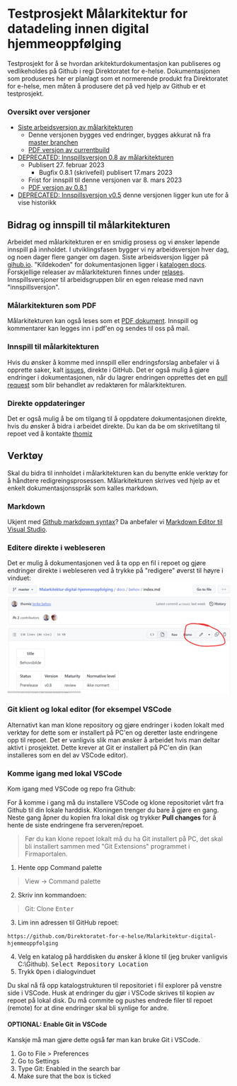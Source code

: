 # Testprosjekt Målarkitektur for datadeling innen digital hjemmeoppfølging

Testprosjekt for å se hvordan arkitekturdokumentasjon kan publiseres og vedlikeholdes på Github i regi Direktoratet for e-helse. Dokumentasjonen som produseres her er planlagt som et normerende produkt fra Direktoratet for e-helse, men måten å produsere det på ved hjelp av Github er et testprosjekt.

### Oversikt over versjoner

* [Siste arbeidsversjon av målarkitekturen](https://direktoratet-for-e-helse.github.io/Malarkitektur-digital-hjemmeoppfolging/currentbuild)
  * Denne versjonen bygges ved endringer, bygges akkurat nå fra [master branchen](https://github.com/Direktoratet-for-e-helse/Malarkitektur-digital-hjemmeoppfolging/tree/master)
  * [PDF versjon av currentbuild](https://direktoratet-for-e-helse.github.io/Malarkitektur-digital-hjemmeoppfolging/currentbuild/pdf/malarkitektur.pdf)
* [DEPRECATED: Innspillsversjon 0.8 av målarkitekturen](https://direktoratet-for-e-helse.github.io/Malarkitektur-digital-hjemmeoppfolging/version-0.8)
  * Publisert 27. februar 2023
    * Bugfix 0.8.1 (skrivefeil) publisert 17.mars 2023
  * Frist for innspill til denne versjonen var 8. mars 2023
  * [PDF versjon av 0.8.1](https://direktoratet-for-e-helse.github.io/Malarkitektur-digital-hjemmeoppfolging/version-0.8/pdf/malarkitektur.pdf)
* [DEPRECATED: Innspillsversjon v0.5](https://direktoratet-for-e-helse.github.io/Malarkitektur-digital-hjemmeoppfolging/version-0.5) denne versjonen ligger kun ute for å vise historikk

## Bidrag og innspill til målarkitekturen

Arbeidet med målarkitekturen er en smidig prosess og vi ønsker løpende innspill på innholdet. I utviklingsfasen bygger vi ny arbeidsversjon hver dag, og noen dager flere ganger om dagen. Siste arbeidsversjon ligger på [gihub.io](https://direktoratet-for-e-helse.github.io/Malarkitektur-digital-hjemmeoppfolging/currentbuild). "Kildekoden" for dokumentasjonen ligger i [katalogen docs](https://github.com/Direktoratet-for-e-helse/Malarkitektur-digital-hjemmeoppfolging/tree/master/docs). Forskjellige releaser av målarkitekturen finnes under [relases](https://github.com/Direktoratet-for-e-helse/Malarkitektur-digital-hjemmeoppfolging/releases). Innspillsversjoner til arbeidsgruppen blir en egen release med navn "innspillsversjon".

### Målarkitekturen som PDF

Målarkitekturen kan også leses som et [PDF dokument](https://direktoratet-for-e-helse.github.io/Malarkitektur-digital-hjemmeoppfolging/currentbuild/pdf/malarkitektur.pdf). Innspill og kommentarer kan legges inn i pdf'en og sendes til oss på mail.

### Innspill til målarkitekturen

Hvis du ønsker å komme med innspill eller endringsforslag anbefaler vi å opprette saker, kalt [issues](https://github.com/Direktoratet-for-e-helse/Malarkitektur-digital-hjemmeoppfolging/issues), direkte i GitHub. Det er også mulig å gjøre endringer i dokumentasjonen, når du lagrer endringen opprettes det en [pull request](https://github.com/Direktoratet-for-e-helse/Malarkitektur-digital-hjemmeoppfolging/pulls) som blir behandlet av redaktøren for målarkitekturen.  

### Direkte oppdateringer

Det er også mulig å be om tilgang til å oppdatere dokumentasjonen direkte, hvis du ønsker å bidra i arbeidet direkte. Du kan da be om skrivetiltang til repoet ved å kontakte [thomiz](https://github.com/thomiz)  

## Verktøy

Skal du bidra til innholdet i målarkitekturen kan du benytte enkle verktøy for å håndtere redigreingsprosessen. Målarkitekturen skrives ved hjelp av et enkelt dokumentasjonsspråk som kalles markdown.

### Markdown

Ukjent med [Github markdown syntax](https://docs.github.com/en/get-started/writing-on-github/getting-started-with-writing-and-formatting-on-github/basic-writing-and-formatting-syntax)? Da anbefaler vi [Markdown Editor til Visual Studio](https://marketplace.visualstudio.com/items?itemName=zaaack.markdown-editor).

### Editere direkte i webleseren

Det er mulig å dokumentasjonen ved å ta opp en fil i repoet og gjøre endringer direkte i webleseren ved å trykke på "redigere" øverst til høyre i vinduet:  
![redigere web](docs/img/redigere-web.png)

### Git klient og lokal editor (for eksempel VSCode

Alternativt kan man klone repository og gjøre endringer i koden lokalt med verktøy for dette som er installert på PC'en og deretter laste endringene opp til repoet. Det er vanligvis slik man ønsker å arbeidet hvis man deltar aktivt i prosjektet. Dette krever at Git er installert på PC'en din (kan installeres som en del av VSCode editor).

### Komme igang med lokal VSCode

Kom igang med VSCode og repo fra Github:

For å komme i gang må du installere VSCode og klone repositoriet vårt fra Github til din lokale harddisk. Kloningen trenger du bare å gjøre en gang. Neste gang åpner du kopien fra lokal disk og trykker **Pull changes** for å hente de siste endringene fra serveren/repoet.

> Før du kan klone repoet lokalt må du ha Git installert på PC, det skal bli installert sammen med "Git Extensions" programmet i Firmaportalen.

1. Hente opp Command palette
> View -> Command palette

2. Skriv inn kommandoen: 
> Git: Clone <kbd>Enter</kbd>
3. Lim inn adressen til GitHub repoet:
~~~
https://github.com/Direktoratet-for-e-helse/Malarkitektur-digital-hjemmeoppfolging
~~~
4. Velg en katalog på harddisken du ønsker å klone til (jeg bruker vanligvis C:\Github). <kbd>Select Repository Location</kpd>
5. Trykk <kbd>Open</kbd> i dialogvinduet

Du skal nå få opp katalogstrukturen til repositoriet i fil explorer på venstre side i VSCode.
Husk at endringer du gjør i VSCode skrives til kopien av repoet på lokal disk. Du må commite og pushes endrede filer til repoet (remote) for at dine endringer skal bli synlige for andre.

#### OPTIONAL: Enable Git in VSCode

Kanskje må man gjøre dette også før man kan bruke Git i VSCode.

1. Go to File > Preferences
1. Go to Settings
1. Type Git: Enabled in the search bar
1. Make sure that the box is ticked
